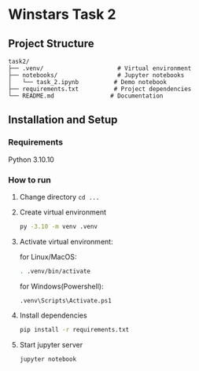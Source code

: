 # Winstars Task 2

## Project Structure
```
task2/
├── .venv/                     # Virtual environment
├── notebooks/                 # Jupyter notebooks
│   └── task_2.ipynb          # Demo notebook
├── requirements.txt          # Project dependencies
└── README.md                # Documentation
```
## Installation and Setup
### Requirements
Python 3.10.10

### How to run

1. Change directory
    ```cd ...```
2. Create virtual environment
    ```bash
   py -3.10 -m venv .venv
   ```
3. Activate virtual environment:

    for Linux/MacOS:
    ```bash
   . .venv/bin/activate
   ```
   for Windows(Powershell):
   ```shell
   .venv\Scripts\Activate.ps1
   ```
4. Install dependencies
    ```bash
   pip install -r requirements.txt
   ```
5. Start jupyter server
    ```bash
   jupyter notebook
   ```